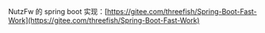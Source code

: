 NutzFw 的 spring boot 实现：[https://gitee.com/threefish/Spring-Boot-Fast-Work](https://gitee.com/threefish/Spring-Boot-Fast-Work)

